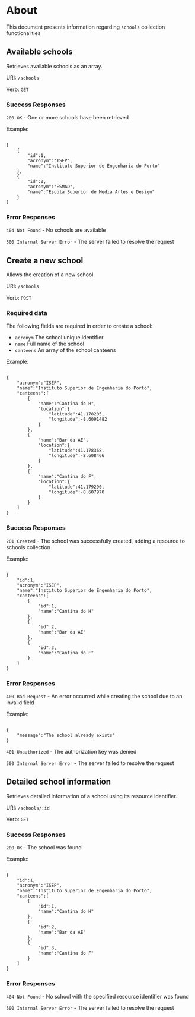 # About

This document presents information regarding `schools` collection functionalities

## Available schools

Retrieves available schools as an array.

URI: `/schools`

Verb: `GET`

### Success Responses

`200 OK` - One or more schools have been retrieved

Example:

```

[
    {
        "id":1,
        "acronym":"ISEP",
        "name":"Instituto Superior de Engenharia do Porto"
    },
    {
        "id":2,
        "acronym":"ESMAD",
        "name":"Escola Superior de Media Artes e Design"
    }
]

```

### Error Responses

`404 Not Found` - No schools are available

`500 Internal Server Error` - The server failed to resolve the request


## Create a new school

Allows the creation of a new school.

URI: `/schools`

Verb: `POST`

### Required data

The following fields are required in order to create a school:

- `acronym` The school unique identifier
- `name` Full name of the school
- `canteens` An array of the school canteens

Example:

```

{
    "acronym":"ISEP",
    "name":"Instituto Superior de Engenharia do Porto",
    "canteens":[
        {
            "name":"Cantina do H",
            "location":{
                "latitude":41.178205,
                "longitude":-8.6091482
            }
        },
        {
            "name":"Bar da AE",
            "location":{
                "latitude":41.178368,
                "longitude":-8.608466
            }
        },
        {
            "name":"Cantina do F",
            "location":{
                "latitude":41.179290,
                "longitude":-8.607970
            }
        }
    ]
}

```

### Success Responses

`201 Created` - The school was successfully created, adding a resource to schools collection

Example:

```

{
    "id":1,
    "acronym":"ISEP",
    "name":"Instituto Superior de Engenharia do Porto",
    "canteens":[
        {
            "id":1,
            "name":"Cantina do H"
        },
        {
            "id":2,
            "name":"Bar da AE"
        },
        {
            "id":3,
            "name":"Cantina do F"
        }
    ]
}

```

### Error Responses

`400 Bad Request` - An error occurred while creating the school due to an invalid field

Example:

```

{
    "message":"The school already exists"
}

```

`401 Unauthorized` - The authorization key was denied

`500 Internal Server Error` - The server failed to resolve the request


## Detailed school information

Retrieves detailed information of a school using its resource identifier.

URI: `/schools/:id`

Verb: `GET`

### Success Responses

`200 OK` - The school was found

Example:

```

{
    "id":1,
    "acronym":"ISEP",
    "name":"Instituto Superior de Engenharia do Porto",
    "canteens":[
        {
            "id":1,
            "name":"Cantina do H"
        },
        {
            "id":2,
            "name":"Bar da AE"
        },
        {
            "id":3,
            "name":"Cantina do F"
        }
    ]
}

```

### Error Responses

`404 Not Found` - No school with the specified resource identifier was found

`500 Internal Server Error` - The server failed to resolve the request